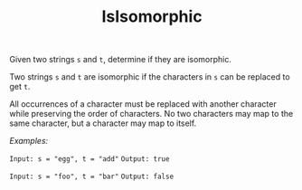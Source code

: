 ﻿
<h1 align="center"> IsIsomorphic </h1>
<br>

Given two strings `s` and `t`, determine if they are isomorphic.

Two strings `s` and `t` are isomorphic if the characters in `s` can be replaced to get `t`.

All occurrences of a character must be replaced with another character while preserving the order of characters. 
No two characters may map to the same character, but a character may map to itself.

*Examples:*

`Input: s = "egg", t = "add"` `Output: true`

`Input: s = "foo", t = "bar"` `Output: false`
